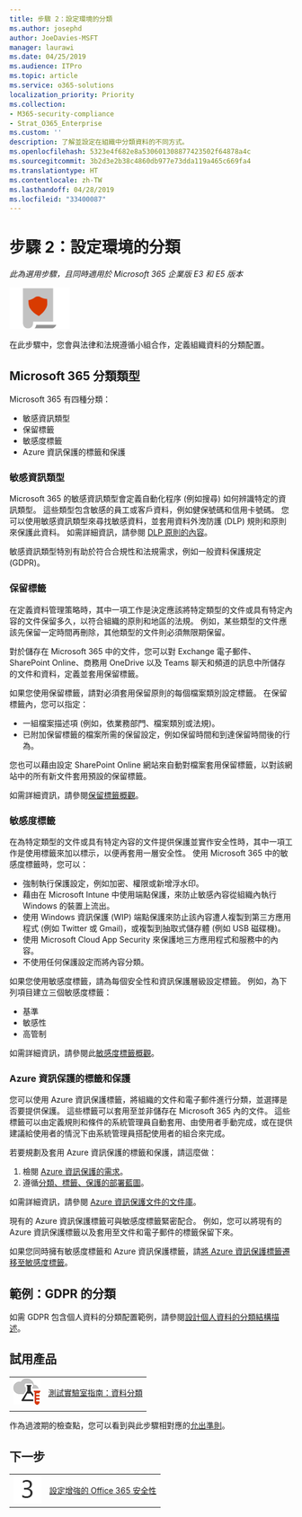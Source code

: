 ```yaml
---
title: 步驟 2：設定環境的分類
ms.author: josephd
author: JoeDavies-MSFT
manager: laurawi
ms.date: 04/25/2019
ms.audience: ITPro
ms.topic: article
ms.service: o365-solutions
localization_priority: Priority
ms.collection:
- M365-security-compliance
- Strat_O365_Enterprise
ms.custom: ''
description: 了解並設定在組織中分類資料的不同方式。
ms.openlocfilehash: 5323e4f682e8a530601308877423502f64878a4c
ms.sourcegitcommit: 3b2d3e2b38c4860db977e73dda119a465c669fa4
ms.translationtype: HT
ms.contentlocale: zh-TW
ms.lasthandoff: 04/28/2019
ms.locfileid: "33400087"
---
```

# <a name="step-2-configure-classification-for-your-environment"></a>步驟 2：設定環境的分類

*此為選用步驟，且同時適用於 Microsoft 365 企業版 E3 和 E5 版本*

![](./media/deploy-foundation-infrastructure/infoprotection_icon-small.png)

在此步驟中，您會與法律和法規遵循小組合作，定義組織資料的分類配置。

## <a name="microsoft-365-classification-types"></a>Microsoft 365 分類類型

Microsoft 365 有四種分類：

- 敏感資訊類型
- 保留標籤
- 敏感度標籤
- Azure 資訊保護的標籤和保護

### <a name="sensitive-information-types"></a>敏感資訊類型

Microsoft 365 的敏感資訊類型會定義自動化程序 (例如搜尋) 如何辨識特定的資訊類型。 這些類型包含敏感的員工或客戶資料，例如健保號碼和信用卡號碼。 您可以使用敏感資訊類型來尋找敏感資料，並套用資料外洩防護 (DLP) 規則和原則來保護此資料。 如需詳細資訊，請參閱 [DLP 原則的內容](https://docs.microsoft.com/office365/securitycompliance/data-loss-prevention-policies#what-a-dlp-policy-contains)。 

敏感資訊類型特別有助於符合合規性和法規需求，例如一般資料保護規定 (GDPR)。

### <a name="retention-labels"></a>保留標籤

在定義資料管理策略時，其中一項工作是決定應該將特定類型的文件或具有特定內容的文件保留多久，以符合組織的原則和地區的法規。 例如，某些類型的文件應該先保留一定時間再刪除，其他類型的文件則必須無限期保留。

對於儲存在 Microsoft 365 中的文件，您可以對 Exchange 電子郵件、SharePoint Online、商務用 OneDrive 以及 Teams 聊天和頻道的訊息中所儲存的文件和資料，定義並套用保留標籤。 

如果您使用保留標籤，請對必須套用保留原則的每個檔案類別設定標籤。 在保留標籤內，您可以指定：

- 一組檔案描述項 (例如，依業務部門、檔案類別或法規)。
- 已附加保留標籤的檔案所需的保留設定，例如保留時間和到達保留時間後的行為。

您也可以藉由設定 SharePoint Online 網站來自動對檔案套用保留標籤，以對該網站中的所有新文件套用預設的保留標籤。 

如需詳細資訊，請參閱[保留標籤概觀](https://docs.microsoft.com/office365/securitycompliance/labels)。

### <a name="sensitivity-labels"></a>敏感度標籤

在為特定類型的文件或具有特定內容的文件提供保護並實作安全性時，其中一項工作是使用標籤來加以標示，以便再套用一層安全性。 使用 Microsoft 365 中的敏感度標籤時，您可以：

- 強制執行保護設定，例如加密、權限或新增浮水印。
- 藉由在 Microsoft Intune 中使用端點保護，來防止敏感內容從組織內執行 Windows 的裝置上流出。 
- 使用 Windows 資訊保護 (WIP) 端點保護來防止該內容遭人複製到第三方應用程式 (例如 Twitter 或 Gmail)，或複製到抽取式儲存體 (例如 USB 磁碟機)。
- 使用 Microsoft Cloud App Security 來保護地三方應用程式和服務中的內容。 
- 不使用任何保護設定而將內容分類。

如果您使用敏感度標籤，請為每個安全性和資訊保護層級設定標籤。 例如，為下列項目建立三個敏感度標籤：

- 基準
- 敏感性
- 高管制

如需詳細資訊，請參閱此[敏感度標籤概觀](https://docs.microsoft.com/office365/securitycompliance/sensitivity-labels)。

### <a name="azure-information-protection-labels-and-protection"></a>Azure 資訊保護的標籤和保護

您可以使用 Azure 資訊保護標籤，將組織的文件和電子郵件進行分類，並選擇是否要提供保護。 這些標籤可以套用至並非儲存在 Microsoft 365 內的文件。 這些標籤可以由定義規則和條件的系統管理員自動套用、由使用者手動完成，或在提供建議給使用者的情況下由系統管理員搭配使用者的組合來完成。

若要規劃及套用 Azure 資訊保護的標籤和保護，請這麼做：

1. 檢閱 [Azure 資訊保護的需求](https://docs.microsoft.com/information-protection/get-started/requirements)。
2. 遵循[分類、標籤、保護的部署藍圖](https://docs.microsoft.com/information-protection/plan-design/deployment-roadmap#deployment-roadmap-for-classification-labeling-and-protection)。

如需詳細資訊，請參閱 [Azure 資訊保護文件的文件庫](https://docs.microsoft.com/information-protection/)。

現有的 Azure 資訊保護標籤可與敏感度標籤緊密配合。 例如，您可以將現有的 Azure 資訊保護標籤以及套用至文件和電子郵件的標籤保留下來。

如果您同時擁有敏感度標籤和 Azure 資訊保護標籤，請[將 Azure 資訊保護標籤遷移至敏感度標籤](https://docs.microsoft.com/office365/securitycompliance/sensitivity-labels#how-sensitivity-labels-work-with-existing-azure-information-protection-labels)。

## <a name="example-classification-for-gdpr"></a>範例：GDPR 的分類

如需 GDPR 包含個人資料的分類配置範例，請參閱[設計個人資料的分類結構描述](https://docs.microsoft.com/office365/enterprise/architect-a-classification-schema-for-personal-data)。

## <a name="take-it-for-a-test-drive"></a>試用產品

|||
|:-------|:-----|
|![Microsoft Cloud 的測試實驗室指南](media/m365-enterprise-test-lab-guides/cloud-tlg-icon-small.png)| [測試實驗室指南：資料分類](data-classification-microsoft-365-enterprise-dev-test-environment.md) |
|||

作為過渡期的檢查點，您可以看到與此步驟相對應的[允出準則](infoprotect-exit-criteria.md#crit-infoprotect-step2)。

## <a name="next-step"></a>下一步

|||
|:-------|:-----|
|![](./media/stepnumbers/Step3.png)|[設定增強的 Office 365 安全性](infoprotect-configure-increased-security-office-365.md)|

